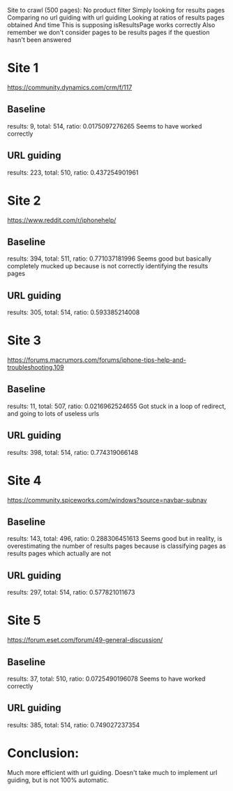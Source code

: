 Site to crawl (500 pages):
No product filter
Simply looking for results pages
Comparing no url guiding with url guiding
Looking at ratios of results pages obtained
And time
This is supposing isResultsPage works correctly
Also remember we don't consider pages to be results pages if the question hasn't been answered

# Site 1
https://community.dynamics.com/crm/f/117
## Baseline
results: 9, total: 514, ratio: 0.0175097276265
Seems to have worked correctly
## URL guiding
results: 223, total: 510, ratio: 0.437254901961

# Site 2
https://www.reddit.com/r/iphonehelp/
## Baseline
results: 394, total: 511, ratio: 0.771037181996
Seems good but basically completely mucked up because is not correctly identifying the results pages
## URL guiding
results: 305, total: 514, ratio: 0.593385214008

# Site 3
https://forums.macrumors.com/forums/iphone-tips-help-and-troubleshooting.109
## Baseline
results: 11, total: 507, ratio: 0.0216962524655
Got stuck in a loop of redirect, and going to lots of useless urls
## URL guiding
results: 398, total: 514, ratio: 0.774319066148

# Site 4
https://community.spiceworks.com/windows?source=navbar-subnav
## Baseline
results: 143, total: 496, ratio: 0.288306451613
Seems good but in reality, is overestimating the number of results pages because is classifying pages as results pages which actually are not
## URL guiding
results: 297, total: 514, ratio: 0.577821011673

# Site 5
https://forum.eset.com/forum/49-general-discussion/
## Baseline
results: 37, total: 510, ratio: 0.0725490196078
Seems to have worked correctly
## URL guiding
results: 385, total: 514, ratio: 0.749027237354

# Conclusion:
Much more efficient with url guiding. Doesn't take much to implement url guiding, but is not 100% automatic.
